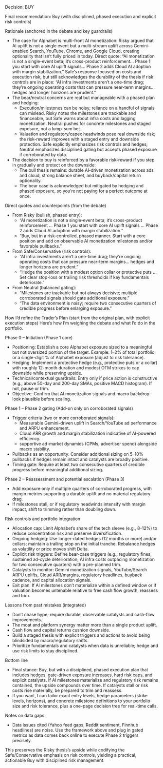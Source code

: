 Decision: BUY

Final recommendation: Buy (with disciplined, phased execution and explicit risk controls)

Rationale (anchored in the debate and key guardrails)
- The case for Alphabet is multi-front AI monetization: Risky argued that AI uplift is not a single event but a multi-stream uplift across Gemini-enabled Search, YouTube, Chrome, and Google Cloud, creating optionality that isn’t fully priced in today. Direct quote: “AI monetization is not a single-event beta; it’s cross-product reinforcement… Phase 1 you start with core AI uplift signals… Phase 2 adds Cloud AI adoption with margin stabilization.” Safe’s response focused on costs and execution risk, but still acknowledges the durability of the thesis if risk controls are in place: “AI infra investments aren’t a one-time drag; they’re ongoing operating costs that can pressure near-term margins… hedges and longer horizons are prudent.”
- The bear/neutral concerns are real but manageable with a phased plan and hedging:
  - Execution/milestones can be noisy; reliance on a handful of signals can mislead. Risky notes the milestones are trackable and financeable, but Safe warns about infra costs and lagging monetization. Neutral pushes for concrete milestones and staged exposure, not a lump-sum bet.
  - Valuation and regulatory/capex headwinds pose real downside risk; the risk-reward improves with a staged entry and downside protection. Safe explicitly emphasizes risk controls and hedges; Neutral emphasizes disciplined gating but accepts phased exposure if corroborated by data.
- The decision to buy is reinforced by a favorable risk-reward if you step in gradually and protect on the downside:
  - The bull thesis remains: durable AI-driven monetization across ads and cloud, strong balance sheet, and buyback/capital return optionality.
  - The bear case is acknowledged but mitigated by hedging and phased exposure, so you’re not paying for a perfect outcome at once.

Direct quotes and counterpoints (from the debate)
- From Risky (bullish, phased entry): 
  - “AI monetization is not a single-event beta; it’s cross-product reinforcement … Phase 1 you start with core AI uplift signals … Phase 2 adds Cloud AI adoption with margin stabilization.” 
  - “Buy, but in a risk-controlled, phased manner. Start with a core position and add on observable AI monetization milestones and/or favorable pullbacks.” 
- From Safe/Conservative (risk controls):
  - “AI infra investments aren’t a one-time drag; they’re ongoing operating costs that can pressure near-term margins… hedges and longer horizons are prudent.”
  - “Hedge the position with a modest option collar or protective puts … Set clear stop-loss or trailing risk thresholds if key fundamentals deteriorate.”
- From Neutral (balanced gating):
  - “Milestones are trackable but not always decisive; multiple corroborated signals should gate additional exposure.” 
  - “The data environment is noisy; require two consecutive quarters of credible progress before enlarging exposure.”

How I’d refine the Trader’s Plan (start from the original plan, with explicit execution steps)
Here’s how I’m weighing the debate and what I’d do in the portfolio.

Phase 0 – Initiation (Phase 1 core)
- Positioning: Establish a core Alphabet exposure sized to a meaningful but not oversized portion of the target. Example: 1–2% of total portfolio or a single-digit % of Alphabet exposure (adjust to risk tolerance).
- Hedging: Implement a protective hedge (e.g., protective puts or a collar) with roughly 12-month duration and modest OTM strikes to cap downside while preserving upside.
- Technical/contextual guardrails: Entry only if price action is constructive (e.g., above 50-day and 200-day SMAs, positive MACD histogram). If not, pause or trim.
- Objective: Confirm that AI monetization signals and macro backdrop look plausible before scaling.

Phase 1 – Phase 2 gating (Add-on only on corroborated signals)
- Trigger criteria (two or more corroborated signals):
  - Measurable Gemini-driven uplift in Search/YouTube ad performance and ARPU enhancement.
  - Cloud ARR growth and margin stabilization indicative of AI-powered efficiency.
  - supportive ad-market dynamics (CPMs, advertiser spend) alongside macro stability.
- Pullbacks as an opportunity: Consider additional sizing on 5–10% pullbacks if hedges remain intact and catalysts are broadly positive.
- Timing gate: Require at least two consecutive quarters of credible progress before meaningful additional sizing.

Phase 2 – Reassessment and potential escalation (Phase 3)
- Add exposure only if multiple quarters of corroborated progress, with margin metrics supporting a durable uplift and no material regulatory drag.
- If milestones stall, or if regulatory headwinds intensify with margin impact, shift to trimming rather than doubling down.

Risk controls and portfolio integration
- Allocation cap: Limit Alphabet’s share of the tech sleeve (e.g., 8–12%) to reduce concentration risk and preserve diversification.
- Ongoing hedging: Use longer-dated hedges (12 months or more) and/or collars; maintain a trailing stop on the initial tranche. Rebalance hedges as volatility or price moves shift Delta.
- Explicit risk triggers: Define bear-case triggers (e.g., regulatory fines, sustained ad-cycle deterioration, AI infra costs outpacing monetization for two consecutive quarters) with a pre-planned trim.
- Catalysts to monitor: Gemini monetization signals, YouTube/Search ARPU uplifts, Cloud ARR/margins, regulatory headlines, buyback cadence, and capital allocation signals.
- Exit plan: If AI milestones don’t materialize within a defined window or if valuation becomes untenable relative to free cash flow growth, reassess and trim.

Lessons from past mistakes (integrated)
- Don’t chase hype; require durable, observable catalysts and cash-flow improvements.
- The moat and platform synergy matter more than a single product uplift.
- Cash flow and capital returns cushion downside.
- Build a staged thesis with explicit triggers and actions to avoid being blindsided by macro/regulatory shifts.
- Prioritize fundamentals and catalysts when data is unreliable; hedge and use risk limits to stay disciplined.

Bottom line
- Final stance: Buy, but with a disciplined, phased execution plan that includes hedges, gate-driven exposure increases, hard risk caps, and explicit catalysts. If AI milestones materialize and regulatory risk remains contained, the upside compounds over time. If catalysts stall or risk costs rise materially, be prepared to trim and reassess.
- If you want, I can tailor exact entry levels, hedge parameters (strike levels, horizons), and concrete milestone definitions to your portfolio size and risk tolerance, plus a one-page decision tree for real-time calls.

Notes on data gaps
- Data issues cited (Yahoo feed gaps, Reddit sentiment, Finnhub headlines) are noise. Use the framework above and plug in gated metrics as data comes back online to execute Phase 2 triggers precisely.

This preserves the Risky thesis’s upside while codifying the Safe/Conservative emphasis on risk controls, yielding a practical, actionable Buy with disciplined risk management.